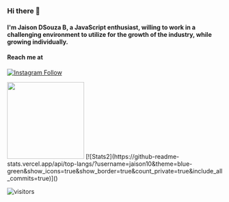 ### Hi there 👋
#### I'm Jaison DSouza B, a JavaScript enthusiast, willing to work in a challenging environment to utilize for the growth of the industry, while growing individually.

#### Reach me at
[![Instagram Follow](https://img.shields.io/badge/Instagram-E4405F?style=for-the-badge&logo=instagram&logoColor=white)](https://instagram.com/_.jaixon._)

<!-- This is data/stats -->
<img height="180em" src="https://github-readme-stats.vercel.app/api?username=jaison10&show_icons=true&&theme=blue-green&show_border=true&&count_private=true&include_all_commits=true" />
<!-- [![Stats](https://github-readme-stats.vercel.app/api?username=jaison10&theme=blue-green)]() -->
[![Stats2](https://github-readme-stats.vercel.app/api/top-langs/?username=jaison10&theme=blue-green&show_icons=true&show_border=true&count_private=true&include_all_commits=true)]()

<!--START_SECTION:waka-->
<!--END_SECTION:waka-->


![visitors](https://visitor-badge.glitch.me/badge?page_id=jaison10.visitor-badge)

<!-- **jaison10/jaison10** is a ✨ _special_ ✨ repository because its `README.md` (this file) appears on your GitHub profile.

Here are some ideas to get you started:

- 🔭 I’m currently working on ...
- 🌱 I’m currently learning ...
- 👯 I’m looking to collaborate on ...
- 🤔 I’m looking for help with ...
- 💬 Ask me about ...
- 📫 How to reach me: ...
- 😄 Pronouns: ...
- ⚡ Fun fact: ...
 -->

